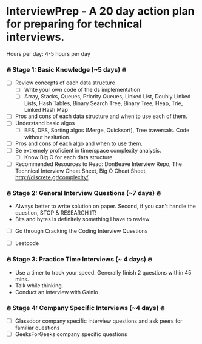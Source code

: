 # InterviewPrep - A 20 day action plan for preparing for technical interviews. 

Hours per day: 4-5 hours per day

### :fire: Stage 1: Basic Knowledge (~5 days) :fire:
- [ ] Review concepts of each data structure
    - [ ] Write your own code of the ds implementation   
    - [ ] Array, Stacks, Queues, Priority Queues, Linked List, Doubly Linked Lists, Hash Tables, Binary Search Tree, Binary Tree, Heap, Trie, Linked Hash Map
- [ ] Pros and cons of each data structure and when to use each of them. 
- [ ] Understand basic algos
    - [ ] BFS, DFS, Sorting algos (Merge, Quicksort), Tree traversals. Code without hesitation.    
- [ ] Pros and cons of each algo and when to use them. 
- [ ] Be extremely proficient in time/space complexity analysis. 
    - [ ] Know Big O for each data structure   
- [ ] Recommended Resources to Read: DonBeave Interview Repo, The Technical Interview Cheat Sheet, Big O Cheat Sheet, http://discrete.gr/complexity/

### :fire: Stage 2: General Interview Questions (~7 days) :fire:
- Always better to write solution on paper. Second, if you can't handle the question, STOP & RESEARCH IT! 
- Bits and bytes is definitely something I have to review
- [ ] Go through Cracking the Coding Interview Questions
- [ ] Leetcode 


### :fire: Stage 3: Practice Time Interviews (~ 4 days) :fire:
- Use a timer to track your speed. Generally finish 2 questions within 45 mins. 
- Talk while thinking. 
- Conduct an interview with Gainlo 

### :fire: Stage 4: Company Specific Interviews (~4 days) :fire:
- [ ] Glassdoor company specific interview questions and ask peers for familiar questions
- [ ] GeeksForGeeks company specific questions 
